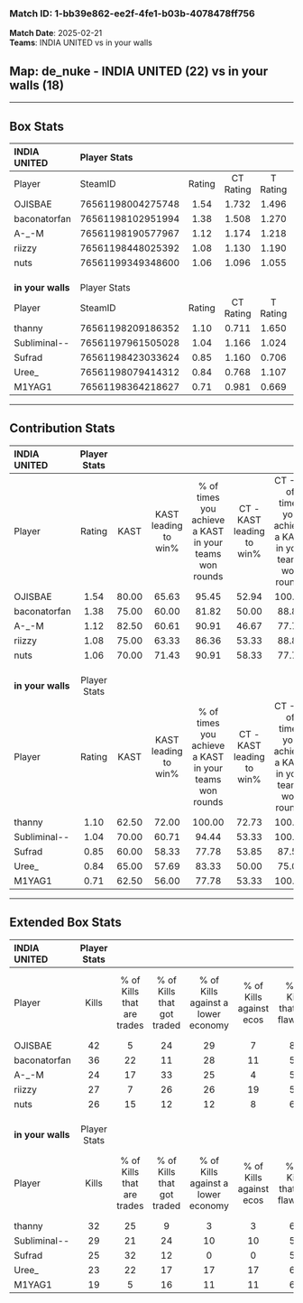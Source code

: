 ### Match ID: 1-bb39e862-ee2f-4fe1-b03b-4078478ff756  
**Match Date**: 2025-02-21  
**Teams**: INDIA UNITED vs in your walls  

## **Map**: de_nuke - INDIA UNITED (22) vs in your walls (18)  
---  

## Box Stats  

| **INDIA UNITED**  | Player Stats      |        |           |          |       |       |       |         |        |      |     |
| :- | :- | :-: | :-: | :-: | :-: | :-: | :-: | :-: | :-: | :-: | :-: |
| Player            | SteamID           | Rating | CT Rating | T Rating | KAST  |  ADR  | Kills | Assists | Deaths | K/D  | HS% |
| OJISBAE           | 76561198004275748 |  1.54  |   1.732   |  1.496   | 80.00 | 105.6 |  42   |    7    |   28   | 1.50 | 71  |
| baconatorfan      | 76561198102951994 |  1.38  |   1.508   |  1.270   | 75.00 | 93.0  |  36   |    6    |   24   | 1.50 | 44  |
| A-_-M             | 76561198190577967 |  1.12  |   1.174   |  1.218   | 82.50 | 74.6  |  24   |   11    |   25   | 0.96 | 50  |
| riizzy            | 76561198448025392 |  1.08  |   1.130   |  1.190   | 75.00 | 77.0  |  27   |   11    |   29   | 0.93 | 59  |
| nuts              | 76561199349348600 |  1.06  |   1.096   |  1.055   | 70.00 | 63.9  |  26   |    4    |   22   | 1.18 | 42  |
|                   |                   |        |           |          |       |       |       |         |        |      |     |
|                   |                   |        |           |          |       |       |       |         |        |      |     |
|                   |                   |        |           |          |       |       |       |         |        |      |     |
| **in your walls** | Player Stats      |        |           |          |       |       |       |         |        |      |     |
| Player            | SteamID           | Rating | CT Rating | T Rating | KAST  |  ADR  | Kills | Assists | Deaths | K/D  | HS% |
| thanny            | 76561198209186352 |  1.10  |   0.711   |  1.650   | 62.50 | 72.3  |  32   |    4    |   26   | 1.23 | 28  |
| Subliminal--      | 76561197961505028 |  1.04  |   1.166   |  1.024   | 70.00 | 77.7  |  29   |    4    |   31   | 0.94 | 51  |
| Sufrad            | 76561198423033624 |  0.85  |   1.160   |  0.706   | 60.00 | 68.5  |  25   |    2    |   31   | 0.81 | 68  |
| Uree_             | 76561198079414312 |  0.84  |   0.768   |  1.107   | 65.00 | 67.7  |  23   |    6    |   32   | 0.72 | 34  |
| M1YAG1            | 76561198364218627 |  0.71  |   0.981   |  0.669   | 62.50 | 69.0  |  19   |   12    |   35   | 0.54 | 47  |
---  

## Contribution Stats  

| **INDIA UNITED**  | Player Stats |       |                      |                                                        |                           |                                                             |                          |                                                            |
| :- | :-: | :-: | :-: | :-: | :-: | :-: | :-: | :-: |
| Player            |    Rating    | KAST  | KAST leading to win% | % of times you achieve a KAST in your teams won rounds | CT - KAST leading to win% | CT - % of times you achieve a KAST in your teams won rounds | T - KAST leading to win% | T - % of times you achieve a KAST in your teams won rounds |
| OJISBAE           |     1.54     | 80.00 |        65.63         |                         95.45                          |           52.94           |                           100.00                            |          80.00           |                           92.31                            |
| baconatorfan      |     1.38     | 75.00 |        60.00         |                         81.82                          |           50.00           |                            88.89                            |          71.43           |                           76.92                            |
| A-_-M             |     1.12     | 82.50 |        60.61         |                         90.91                          |           46.67           |                            77.78                            |          72.22           |                           100.00                           |
| riizzy            |     1.08     | 75.00 |        63.33         |                         86.36                          |           53.33           |                            88.89                            |          73.33           |                           84.62                            |
| nuts              |     1.06     | 70.00 |        71.43         |                         90.91                          |           58.33           |                            77.78                            |          81.25           |                           100.00                           |
|                   |              |       |                      |                                                        |                           |                                                             |                          |                                                            |
|                   |              |       |                      |                                                        |                           |                                                             |                          |                                                            |
|                   |              |       |                      |                                                        |                           |                                                             |                          |                                                            |
| **in your walls** | Player Stats |       |                      |                                                        |                           |                                                             |                          |                                                            |
| Player            |    Rating    | KAST  | KAST leading to win% | % of times you achieve a KAST in your teams won rounds | CT - KAST leading to win% | CT - % of times you achieve a KAST in your teams won rounds | T - KAST leading to win% | T - % of times you achieve a KAST in your teams won rounds |
| thanny            |     1.10     | 62.50 |        72.00         |                         100.00                         |           72.73           |                           100.00                            |          71.43           |                           100.00                           |
| Subliminal--      |     1.04     | 70.00 |        60.71         |                         94.44                          |           53.33           |                           100.00                            |          69.23           |                           90.00                            |
| Sufrad            |     0.85     | 60.00 |        58.33         |                         77.78                          |           53.85           |                            87.50                            |          63.64           |                           70.00                            |
| Uree_             |     0.84     | 65.00 |        57.69         |                         83.33                          |           50.00           |                            75.00                            |          64.29           |                           90.00                            |
| M1YAG1            |     0.71     | 62.50 |        56.00         |                         77.78                          |           53.33           |                           100.00                            |          60.00           |                           60.00                            |
---  

## Extended Box Stats  

| **INDIA UNITED**  | Player Stats |                            |                            |                                    |                         |                              |                                 |        |                             |                                     |                          |                               |                            |
| :- | :-: | :-: | :-: | :-: | :-: | :-: | :-: | :-: | :-: | :-: | :-: | :-: | :-: |
| Player            |    Kills     | % of Kills that are trades | % of Kills that got traded | % of Kills against a lower economy | % of Kills against ecos | % of Kills that are flawless | % of Kills that are close duels | Deaths | % of Deaths that get traded | % of Deaths against a lower economy | % of Deaths against ecos | % of Deaths that are flawless | % of Deaths that are close |
| OJISBAE           |      42      |             5              |             24             |                 29                 |            7            |              81              |                5                |   28   |             18              |                  7                  |            0             |              64               |             4              |
| baconatorfan      |      36      |             22             |             11             |                 28                 |           11            |              53              |                0                |   24   |              0              |                 13                  |            0             |              54               |             13             |
| A-_-M             |      24      |             17             |             33             |                 25                 |            4            |              58              |                8                |   25   |             24              |                  4                  |            0             |              48               |             12             |
| riizzy            |      27      |             7              |             26             |                 26                 |           19            |              56              |                4                |   29   |             21              |                 17                  |            3             |              59               |             7              |
| nuts              |      26      |             15             |             12             |                 12                 |            8            |              65              |                4                |   22   |             14              |                  9                  |            0             |              91               |             0              |
|                   |              |                            |                            |                                    |                         |                              |                                 |        |                             |                                     |                          |                               |                            |
|                   |              |                            |                            |                                    |                         |                              |                                 |        |                             |                                     |                          |                               |                            |
|                   |              |                            |                            |                                    |                         |                              |                                 |        |                             |                                     |                          |                               |                            |
| **in your walls** | Player Stats |                            |                            |                                    |                         |                              |                                 |        |                             |                                     |                          |                               |                            |
| Player            |    Kills     | % of Kills that are trades | % of Kills that got traded | % of Kills against a lower economy | % of Kills against ecos | % of Kills that are flawless | % of Kills that are close duels | Deaths | % of Deaths that get traded | % of Deaths against a lower economy | % of Deaths against ecos | % of Deaths that are flawless | % of Deaths that are close |
| thanny            |      32      |             25             |             9              |                 3                  |            3            |              63              |                6                |   26   |             15              |                  8                  |            4             |              77               |             4              |
| Subliminal--      |      29      |             21             |             24             |                 10                 |           10            |              59              |               10                |   31   |             16              |                  6                  |            3             |              65               |             0              |
| Sufrad            |      25      |             32             |             12             |                 0                  |            0            |              56              |                8                |   31   |             26              |                  6                  |            3             |              84               |             3              |
| Uree_             |      23      |             22             |             17             |                 17                 |           17            |              61              |                9                |   32   |             19              |                  3                  |            0             |              53               |             6              |
| M1YAG1            |      19      |             5              |             16             |                 11                 |           11            |              68              |                0                |   35   |             26              |                  6                  |            3             |              51               |             6              |

